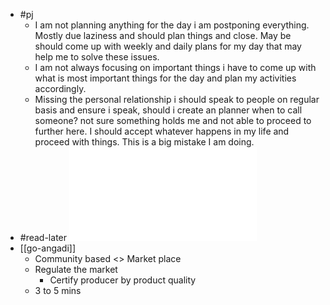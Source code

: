 - #pj
	- I am not planning anything for the day i am postponing everything. Mostly due laziness and should plan things and close. May be should come up with weekly and daily plans for my day that may help me to solve these issues.
	- I am not always focusing on important things i have to come up with what is most important things for the day and plan my activities accordingly.
	- Missing the personal relationship i should speak to people on regular basis and ensure i speak, should i create an planner when to call someone? not sure something holds me and not able to proceed to further here. I should accept whatever happens in my life and proceed with things. This is a big mistake I am doing.
- #read-later ![1-year plan to build a good life - HabitStrong.pdf](../assets/1-year_plan_to_build_a_good_life_-_HabitStrong_1683372829709_0.pdf)
- [[go-angadi]]
	- Community based <> Market place
	- Regulate the market
		- Certify producer by product quality
	- 3 to 5 mins